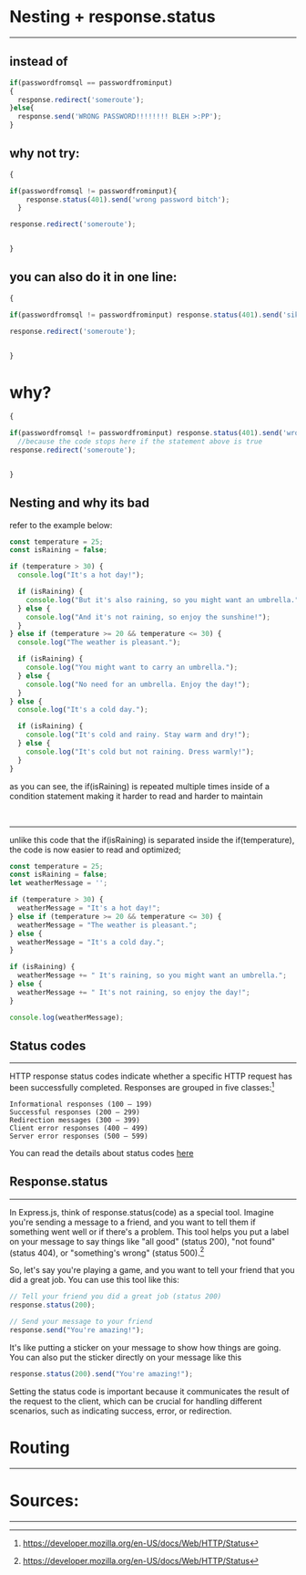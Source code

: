 
# Nesting + response.status

---

## instead of
```javascript
if(passwordfromsql == passwordfrominput)
{
  response.redirect('someroute');
}else{
  response.send('WRONG PASSWORD!!!!!!!! BLEH >:PP');
}
```

## why not try:

```javascript
{

if(passwordfromsql != passwordfrominput){
    response.status(401).send('wrong password bitch');
  }

response.redirect('someroute');


}
```

## you can also do it in one line: 

```javascript
{

if(passwordfromsql != passwordfrominput) response.status(401).send('sike thats the wrong password!');

response.redirect('someroute');


}
```

# why? 


```javascript
{

if(passwordfromsql != passwordfrominput) response.status(401).send('wrong password try again'); 
  //because the code stops here if the statement above is true
response.redirect('someroute');


}
```

## Nesting and why its bad

refer to the example below:
```javascript
const temperature = 25;
const isRaining = false;

if (temperature > 30) {
  console.log("It's a hot day!");

  if (isRaining) {
    console.log("But it's also raining, so you might want an umbrella.");
  } else {
    console.log("And it's not raining, so enjoy the sunshine!");
  }
} else if (temperature >= 20 && temperature <= 30) {
  console.log("The weather is pleasant.");

  if (isRaining) {
    console.log("You might want to carry an umbrella.");
  } else {
    console.log("No need for an umbrella. Enjoy the day!");
  }
} else {
  console.log("It's a cold day.");

  if (isRaining) {
    console.log("It's cold and rainy. Stay warm and dry!");
  } else {
    console.log("It's cold but not raining. Dress warmly!");
  }
}

```

as you can see, the if(isRaining) is repeated multiple times inside of a condition statement making it harder to read and harder to maintain

<br>

---

unlike this code that the if(isRaining) is separated inside the if(temperature), the code is now easier to read and optimized;

```javascript
const temperature = 25;
const isRaining = false;
let weatherMessage = '';

if (temperature > 30) {
  weatherMessage = "It's a hot day!";
} else if (temperature >= 20 && temperature <= 30) {
  weatherMessage = "The weather is pleasant.";
} else {
  weatherMessage = "It's a cold day.";
}

if (isRaining) {
  weatherMessage += " It's raining, so you might want an umbrella.";
} else {
  weatherMessage += " It's not raining, so enjoy the day!";
}

console.log(weatherMessage);

```


## Status codes

---

 HTTP response status codes indicate whether a specific HTTP request has been successfully completed. Responses are grouped in five classes:[^2]

    Informational responses (100 – 199)
    Successful responses (200 – 299)
    Redirection messages (300 – 399)
    Client error responses (400 – 499)
    Server error responses (500 – 599)
    
You can read the details about status codes [here](https://developer.mozilla.org/en-US/docs/Web/HTTP/Status)




## Response.status

---

In Express.js, think of response.status(code) as a special tool. Imagine you're sending a message to a friend, and you want to tell them if something went well or if there's a problem. This tool helps you put a label on your message to say things like "all good" (status 200), "not found" (status 404), or "something's wrong" (status 500).[^2]

So, let's say you're playing a game, and you want to tell your friend that you did a great job. You can use this tool like this:

```javascript
// Tell your friend you did a great job (status 200)
response.status(200);

// Send your message to your friend
response.send("You're amazing!");


```

It's like putting a sticker on your message to show how things are going. You can also put the sticker directly on your message like this

```javascript
response.status(200).send("You're amazing!");

```
Setting the status code is important because it communicates the result of the request to the client, which can be crucial for handling different scenarios, such as indicating success, error, or redirection.


# Routing

---




 # Sources:
 
---

[^2]: https://developer.mozilla.org/en-US/docs/Web/HTTP/Status
[^1]: http://expressjs.com/en/5x/api.html#res.status
